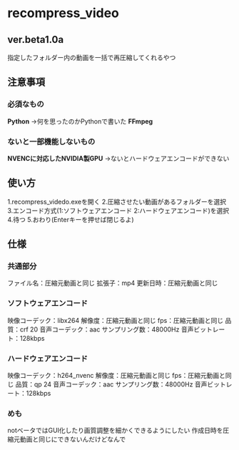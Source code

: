 # recompress_video
 ## ver.beta1.0a
 指定したフォルダー内の動画を一括で再圧縮してくれるやつ

## 注意事項
 ### 必須なもの
  **Python**
  →何を思ったのかPythonで書いた
  **FFmpeg**

 ### ないと一部機能しないもの
  **NVENCに対応したNVIDIA製GPU**
  →ないとハードウェアエンコードができない

## 使い方
 1.recompress_videdo.exeを開く
 2.圧縮させたい動画があるフォルダーを選択
 3.エンコード方式(1:ソフトウェアエンコード 2:ハードウェアエンコード)を選択 
 4.待つ
 5.おわり(Enterキーを押せば閉じるよ)

## 仕様
 ### 共通部分
  ファイル名：圧縮元動画と同じ
  拡張子：mp4
  更新日時：圧縮元動画と同じ

 ### ソフトウェアエンコード
  映像コーデック：libx264
  解像度：圧縮元動画と同じ
  fps：圧縮元動画と同じ
  品質：crf 20
  音声コーデック：aac
  サンプリング数：48000Hz
  音声ビットレート：128kbps

 ### ハードウェアエンコード
  映像コーデック：h264_nvenc
  解像度：圧縮元動画と同じ
  fps：圧縮元動画と同じ
  品質：qp 24
  音声コーデック：aac
  サンプリング数：48000Hz
  音声ビットレート：128kbps
  


### めも
notベータではGUI化したり画質調整を細かくできるようにしたい
作成日時を圧縮元動画と同じにできないんだけどなんで
